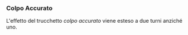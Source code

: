 ### Colpo Accurato
L'effetto del trucchetto *colpo accurato* viene esteso a due turni anziché uno.

